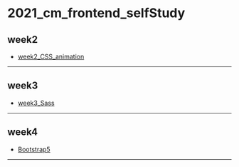# 2021_cm_frontend_selfStudy
 
week2
---

- [week2_CSS_animation](https://github.com/jaosn60810/2021_cm_frontend_selfStudy/tree/main/week2_CSS_animation)

---

week3
---

- [week3_Sass](https://github.com/jaosn60810/2021_cm_frontend_selfStudy/tree/main/week3_Sass)

---

week4
---

- [Bootstrap5](https://github.com/jaosn60810/2021_cm_frontend_selfStudy/tree/main/week4_Bootstrap5/day14_分頁導覽)

---

